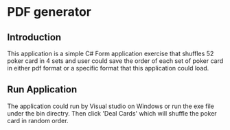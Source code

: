 # PDF generator

## Introduction
This application is a simple C# Form application exercise that shuffles 52 poker card in 4 sets and user could save the order of each set of poker card in either pdf format or a specific format that this application could load.

## Run Application
The application could run by Visual studio on Windows or run the exe file under the bin directry.
Then click 'Deal Cards' which will shuffle the poker card in random order.
